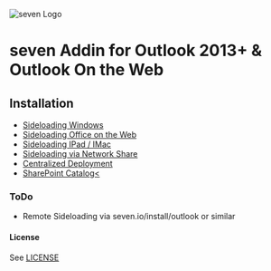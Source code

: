 ![](https://www.seven.io/wp-content/uploads/Logo.svg "seven Logo")

# seven Addin for Outlook 2013+ & Outlook On the Web

## Installation
- [Sideloading Windows](https://docs.microsoft.com/en-us/office/dev/add-ins/outlook/sideload-outlook-add-ins-for-testing)
- [Sideloading Office on the Web](https://docs.microsoft.com/en-us/office/dev/add-ins/testing/sideload-office-add-ins-for-testing)
- [Sideloading IPad / IMac](https://docs.microsoft.com/en-us/office/dev/add-ins/testing/sideload-an-office-add-in-on-ipad-and-mac)
- [Sideloading via Network Share](https://docs.microsoft.com/en-us/office/dev/add-ins/testing/create-a-network-shared-folder-catalog-for-task-pane-and-content-add-ins)
- [Centralized Deployment](https://docs.microsoft.com/en-us/office/dev/add-ins/publish/centralized-deployment)
- [SharePoint Catalog<](https://docs.microsoft.com/en-us/office/dev/add-ins/publish/publish-task-pane-and-content-add-ins-to-an-add-in-catalog)

### ToDo
- Remote Sideloading via seven.io/install/outlook or similar

#### License
See [LICENSE](LICENSE)
